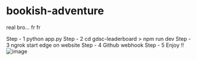 ﻿# bookish-adventure

real bro... fr fr

Step - 1 python app.py
Step - 2 cd gdsc-leaderboard > npm run dev
Step - 3 ngrok start edge on website
Step - 4 Github webhook
Step - 5 Enjoy !!
![image](https://github.com/user-attachments/assets/6117a5c5-78a0-42fa-b7a7-db23c0189009)
